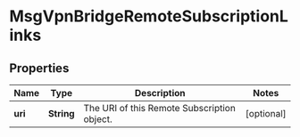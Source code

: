
# MsgVpnBridgeRemoteSubscriptionLinks

## Properties
Name | Type | Description | Notes
------------ | ------------- | ------------- | -------------
**uri** | **String** | The URI of this Remote Subscription object. |  [optional]



